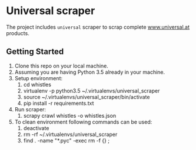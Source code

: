 Universal scraper
=======

The project includes `universal` scraper to scrap complete www.universal.at products.

## Getting Started

1. Clone this repo on your local machine.
1. Assuming you are having Python 3.5 already in your machine.
1. Setup environment:
    1. cd whistles
    1. virtualenv -p python3.5 ~/.virtualenvs/universal_scraper
    1. source ~/.virtualenvs/universal_scraper/bin/activate
    1. pip install -r requirements.txt
1. Run scraper:
    1. scrapy crawl whistles -o whistles.json
1. To clean environment following commands can be used:
    1. deactivate
    1. rm -rf ~/.virtualenvs/universal_scraper
    1. find . -name "*.pyc" -exec rm -f {} \;